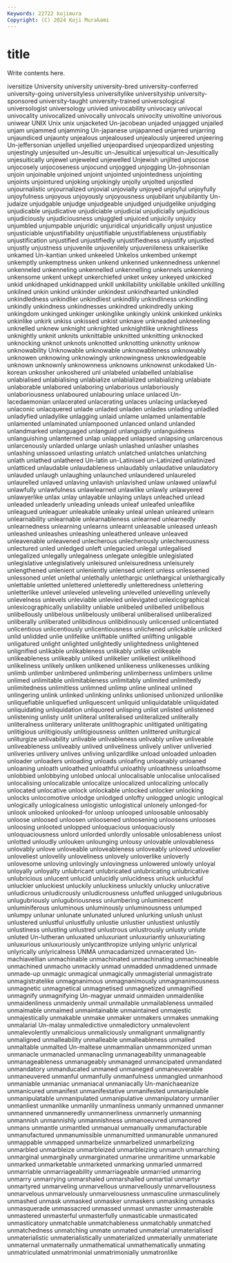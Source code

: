 ```yaml
---
Keywords: 22722 kojimura
Copyright: (C) 2024 Koji Murakami
---
```


# title

Write contents here.



iversitize University university university-bred
university-conferred university-going universityless universitylike universityship university-sponsored university-taught university-trained universological universologist
universology univied univocability univocacy univocal univocality univocalized univocally univocals univocity
univoltine univorous uniwear UNIX Unix unix unjacketed Un-jacobean unjaded unjagged
unjailed unjam unjammed unjamming Un-japanese unjapanned unjarred unjarring unjaundiced unjaunty
unjealous unjealoused unjealously unjeered unjeering Un-jeffersonian unjelled unjellied unjeopardised unjeopardized
unjesting unjestingly unjesuited un-Jesuitic un-Jesuitical unjesuitical un-Jesuitically unjesuitically unjewel unjeweled
unjewelled Unjewish unjilted unjocose unjocosely unjocoseness unjocund unjogged unjogging Un-johnsonian
unjoin unjoinable unjoined unjoint unjointed unjointedness unjointing unjoints unjointured unjoking
unjokingly unjolly unjolted unjostled unjournalistic unjournalized unjovial unjovially unjoyed unjoyful
unjoyfully unjoyfulness unjoyous unjoyously unjoyousness unjubilant unjubilantly Un-judaize unjudgable unjudge
unjudgeable unjudged unjudgelike unjudging unjudicable unjudicative unjudiciable unjudicial unjudicially unjudicious
unjudiciously unjudiciousness unjuggled unjuiced unjuicily unjuicy unjumbled unjumpable unjuridic unjuridical
unjuridically unjust unjustice unjusticiable unjustifiability unjustifiable unjustifiableness unjustifiably unjustification unjustified
unjustifiedly unjustifiedness unjustify unjustled unjustly unjustness unjuvenile unjuvenilely unjuvenileness unkaiserlike
unkamed Un-kantian unked unkeeled Unkelos unkembed unkempt unkemptly unkemptness unken
unkend unkenned unkennedness unkennel unkenneled unkenneling unkennelled unkennelling unkennels unkenning
unkensome unkent unkept unkerchiefed unket unkey unkeyed unkicked unkid unkidnaped
unkidnapped unkill unkillability unkillable unkilled unkilling unkilned unkin unkind unkinder
unkindest unkindhearted unkindled unkindledness unkindlier unkindliest unkindlily unkindliness unkindling unkindly
unkindness unkindnesses unkindred unkindredly unking unkingdom unkinged unkinger unkinglike unkingly
unkink unkinked unkinks unkinlike unkirk unkiss unkissed unkist unknave unkneaded
unkneeling unknelled unknew unknight unknighted unknightlike unknightliness unknightly unknit unknits
unknittable unknitted unknitting unknocked unknocking unknot unknots unknotted unknotting unknotty
unknow unknowability Unknowable unknowable unknowableness unknowably unknowen unknowing unknowingly unknowingness
unknowledgeable unknown unknownly unknownness unknowns unknownst unkodaked Un-korean unkosher unkoshered
unl unlabeled unlabelled unlabialise unlabialised unlabialising unlabialize unlabialized unlabializing unlabiate
unlaborable unlabored unlaboring unlaborious unlaboriously unlaboriousness unlaboured unlabouring unlace unlaced
Un-lacedaemonian unlacerated unlacerating unlaces unlacing unlackeyed unlaconic unlacquered unlade unladed
unladen unlades unlading unladled unladyfied unladylike unlagging unlaid unlame unlamed
unlamentable unlamented unlaminated unlampooned unlanced unland unlanded unlandmarked unlanguaged unlanguid
unlanguidly unlanguidness unlanguishing unlanterned unlap unlapped unlapsed unlapsing unlarcenous unlarcenously
unlarded unlarge unlash unlashed unlasher unlashes unlashing unlassoed unlasting unlatch
unlatched unlatches unlatching unlath unlathed unlathered Un-latin un-Latinised un-Latinized unlatinized
unlatticed unlaudable unlaudableness unlaudably unlaudative unlaudatory unlauded unlaugh unlaughing unlaunched
unlaundered unlaureled unlaurelled unlaved unlaving unlavish unlavished unlaw unlawed unlawful
unlawfully unlawfulness unlawlearned unlawlike unlawly unlawyered unlawyerlike unlax unlay unlayable
unlaying unlays unleached unlead unleaded unleaderly unleading unleads unleaf unleafed
unleaflike unleagued unleaguer unleakable unleaky unleal unlean unleared unlearn unlearnability
unlearnable unlearnableness unlearned unlearnedly unlearnedness unlearning unlearns unlearnt unleasable unleased
unleash unleashed unleashes unleashing unleathered unleave unleaved unleavenable unleavened unlecherous
unlecherously unlecherousness unlectured unled unledged unleft unlegacied unlegal unlegalised unlegalized
unlegally unlegalness unlegate unlegible unlegislated unlegislative unlegislatively unleisured unleisuredness unleisurely
unlengthened unlenient unleniently unlensed unlent unless unlessened unlessoned unlet unlethal
unlethally unlethargic unlethargical unlethargically unlettable unletted unlettered unletteredly unletteredness unlettering
unletterlike unlevel unleveled unleveling unlevelled unlevelling unlevelly unlevelness unlevels unleviable
unlevied unlevigated unlexicographical unlexicographically unliability unliable unlibeled unlibelled unlibellous unlibellously
unlibelous unlibelously unliberal unliberalised unliberalized unliberally unliberated unlibidinous unlibidinously unlicensed
unlicentiated unlicentious unlicentiously unlicentiousness unlichened unlickable unlicked unlid unlidded unlie
unlifelike unliftable unlifted unlifting unligable unligatured unlight unlighted unlightedly unlightedness
unlightened unlignified unlikable unlikableness unlikably unlike unlikeable unlikeableness unlikeably unliked
unlikelier unlikeliest unlikelihood unlikeliness unlikely unliken unlikened unlikeness unlikenesses unliking
unlimb unlimber unlimbered unlimbering unlimberness unlimbers unlime unlimed unlimitable unlimitableness
unlimitably unlimited unlimitedly unlimitedness unlimitless unlimned unlimp unline unlineal unlined
unlingering unlink unlinked unlinking unlinks unlionised unlionized unlionlike unliquefiable unliquefied
unliquescent unliquid unliquidatable unliquidated unliquidating unliquidation unliquored unlisping unlist unlisted
unlistened unlistening unlisty unlit unliteral unliteralised unliteralized unliterally unliteralness unliterary
unliterate unlithographic unlitigated unlitigating unlitigious unlitigiously unlitigiousness unlitten unlittered unliturgical
unliturgize unlivability unlivable unlivableness unlivably unlive unliveable unliveableness unliveably unlived
unliveliness unlively unliver unliveried unliveries unlivery unlives unliving unlizardlike unload
unloaded unloaden unloader unloaders unloading unloads unloafing unloanably unloaned unloaning
unloath unloathed unloathful unloathly unloathness unloathsome unlobbied unlobbying unlobed unlocal
unlocalisable unlocalise unlocalised unlocalising unlocalizable unlocalize unlocalized unlocalizing unlocally unlocated
unlocative unlock unlockable unlocked unlocker unlocking unlocks unlocomotive unlodge unlodged
unlofty unlogged unlogic unlogical unlogically unlogicalness unlogistic unlogistical unlonely unlonged-for
unlook unlooked unlooked-for unloop unlooped unloosable unloosably unloose unloosed unloosen
unloosened unloosening unloosens unlooses unloosing unlooted unlopped unloquacious unloquaciously unloquaciousness
unlord unlorded unlordly unlosable unlosableness unlost unlotted unloudly unlouken unlounging
unlousy unlovable unlovableness unlovably unlove unloveable unloveableness unloveably unloved unlovelier
unloveliest unlovelily unloveliness unlovely unloverlike unloverly unlovesome unloving unlovingly unlovingness
unlowered unlowly unloyal unloyally unloyalty unlubricant unlubricated unlubricating unlubricative unlubricious
unlucent unlucid unlucidly unlucidness unluck unluckful unluckier unluckiest unluckily unluckiness
unluckly unlucky unlucrative unludicrous unludicrously unludicrousness unluffed unlugged unlugubrious unlugubriously
unlugubriousness unlumbering unluminescent unluminiferous unluminous unluminously unluminousness unlumped unlumpy unlunar
unlunate unlunated unlured unlurking unlush unlust unlustered unlustful unlustfully unlustie
unlustier unlustiest unlustily unlustiness unlusting unlustred unlustrous unlustrously unlusty unlute
unluted Un-lutheran unluxated unluxuriant unluxuriantly unluxuriating unluxurious unluxuriously unlycanthropize unlying
unlyric unlyrical unlyrically unlyricalness UNMA unmacadamized unmacerated Un-machiavellian unmachinable unmachinated
unmachinating unmachineable unmachined unmacho unmackly unmad unmadded unmaddened unmade unmade-up
unmagic unmagical unmagically unmagisterial unmagistrate unmagistratelike unmagnanimous unmagnanimously unmagnanimousness unmagnetic
unmagnetical unmagnetised unmagnetized unmagnified unmagnify unmagnifying Un-magyar unmaid unmaiden unmaidenlike
unmaidenliness unmaidenly unmail unmailable unmailableness unmailed unmaimable unmaimed unmaintainable unmaintained
unmajestic unmajestically unmakable unmake unmaker unmakers unmakes unmaking unmalarial Un-malay
unmaledictive unmaledictory unmalevolent unmalevolently unmalicious unmaliciously unmalignant unmalignantly unmaligned unmalleability
unmalleable unmalleableness unmalled unmaltable unmalted Un-maltese unmammalian unmammonized unman unmanacle
unmanacled unmanacling unmanageability unmanageable unmanageableness unmanageably unmanaged unmancipated unmandated unmandatory
unmanducated unmaned unmaneged unmaneuverable unmaneuvered unmanful unmanfully unmanfulness unmangled unmanhood
unmaniable unmaniac unmaniacal unmaniacally Un-manichaeanize unmanicured unmanifest unmanifestative unmanifested unmanipulable
unmanipulatable unmanipulated unmanipulative unmanipulatory unmanlier unmanliest unmanlike unmanlily unmanliness unmanly
unmanned unmanner unmannered unmanneredly unmannerliness unmannerly unmanning unmannish unmannishly unmannishness
unmanoeuvred unmanored unmans unmantle unmantled unmanual unmanually unmanufacturable unmanufactured unmanumissible
unmanumitted unmanurable unmanured unmappable unmapped unmarbelize unmarbelized unmarbelizing unmarbled unmarbleize
unmarbleized unmarbleizing unmarch unmarching unmarginal unmarginally unmarginated unmarine unmaritime unmarkable
unmarked unmarketable unmarketed unmarking unmarled unmarred unmarriable unmarriageability unmarriageable unmarried
unmarring unmarry unmarrying unmarshaled unmarshalled unmartial unmartyr unmartyred unmarveling unmarvellous
unmarvellously unmarvellousness unmarvelous unmarvelously unmarvelousness unmasculine unmasculinely unmashed unmask unmasked
unmasker unmaskers unmasking unmasks unmasquerade unmassacred unmassed unmast unmaster unmasterable
unmastered unmasterful unmasterfully unmasticable unmasticated unmasticatory unmatchable unmatchableness unmatchably unmatched
unmatchedness unmatching unmate unmated unmaterial unmaterialised unmaterialistic unmaterialistically unmaterialized unmaterially
unmateriate unmaternal unmaternally unmathematical unmathematically unmating unmatriculated unmatrimonial unmatrimonially unmatronlike

